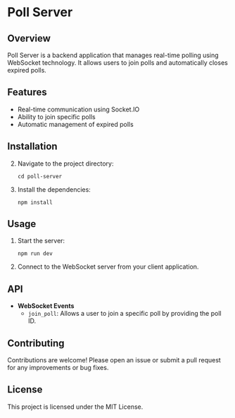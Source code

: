 # Poll Server

## Overview
Poll Server is a backend application that manages real-time polling using WebSocket technology. It allows users to join polls and automatically closes expired polls.

## Features
- Real-time communication using Socket.IO
- Ability to join specific polls
- Automatic management of expired polls

## Installation

2. Navigate to the project directory:
   ```
   cd poll-server
   ```
3. Install the dependencies:
   ```
   npm install
   ```

## Usage
1. Start the server:
   ```
   npm run dev
   ```
2. Connect to the WebSocket server from your client application.

## API
- **WebSocket Events**
  - `join_poll`: Allows a user to join a specific poll by providing the poll ID.

## Contributing
Contributions are welcome! Please open an issue or submit a pull request for any improvements or bug fixes.

## License
This project is licensed under the MIT License.